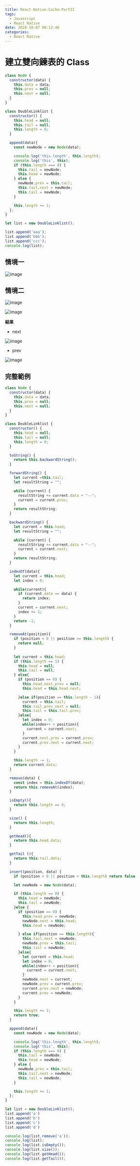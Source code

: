 ```yaml
---
title: React-Native-Cache-PartII
tags:
  - Javascript
  - React Native
date: 2020-10-07 00:12:46
categories:
  - React Native
---
```


# 建立雙向鍊表的 Class

```javascript
class Node {
  constructor(data) {
    this.data = data;
    this.prev = null;
    this.next = null;
  }
}

class DoubleLinklist {
  constructor() {
    this.head = null;
    this.tail = null;
    this.length = 0;
  }

  append(data){
    const newNode = new Node(data);

    console.log('this.length', this.length);
    console.log('this', this);
    if (this.length === 0) {
      this.tail = newNode;
      this.head = newNode;
    } else {
      newNode.prev = this.tail;
      this.tail.next = newNode;
      this.tail = newNode;
    }

    this.length += 1;
  };
}

let list = new DoubleLinklist();

list.append('aaa');
list.append('bbb');
list.append('ccc');
console.log(list);
```

## 情境一

![image](https://gitee.com/ahuntsun/BlogImgs/raw/master/%E6%95%B0%E6%8D%AE%E7%BB%93%E6%9E%84%E4%B8%8E%E7%AE%97%E6%B3%95/%E5%8F%8C%E5%90%91%E9%93%BE%E8%A1%A8/2.png)

## 情境二

![image](https://gitee.com/ahuntsun/BlogImgs/raw/master/%E6%95%B0%E6%8D%AE%E7%BB%93%E6%9E%84%E4%B8%8E%E7%AE%97%E6%B3%95/%E5%8F%8C%E5%90%91%E9%93%BE%E8%A1%A8/3.png)

![image](https://gitee.com/ahuntsun/BlogImgs/raw/master/%E6%95%B0%E6%8D%AE%E7%BB%93%E6%9E%84%E4%B8%8E%E7%AE%97%E6%B3%95/%E5%8F%8C%E5%90%91%E9%93%BE%E8%A1%A8/4.png)

**結果**

* next

![image](https://gitee.com/ahuntsun/BlogImgs/raw/master/%E6%95%B0%E6%8D%AE%E7%BB%93%E6%9E%84%E4%B8%8E%E7%AE%97%E6%B3%95/%E5%8F%8C%E5%90%91%E9%93%BE%E8%A1%A8/5.png)

* prev

![image](https://gitee.com/ahuntsun/BlogImgs/raw/master/%E6%95%B0%E6%8D%AE%E7%BB%93%E6%9E%84%E4%B8%8E%E7%AE%97%E6%B3%95/%E5%8F%8C%E5%90%91%E9%93%BE%E8%A1%A8/6.png)

## 完整範例

```javascript
class Node {
  constructor(data) {
    this.data = data;
    this.prev = null;
    this.next = null;
  }
}

class DoubleLinklist {
  constructor() {
    this.head = null;
    this.tail = null;
    this.length = 0;
  }

  toString() {
    return this.backwardString();
  }

  forwardString() {
    let current =this.tail;
    let resultString = "";

    while (current) {
      resultString += current.data + "--";
      current = current.prev;
    }
    return resultString;
  }

  backwardString() {
    let current = this.head;
    let resultString = "";

    while (current) {
      resultString += current.data + "--";
      current = current.next;
    }
    return resultString;
  }

  indexOf(data){
    let current = this.head;
    let index = 0;

    while(current){
      if (current.data == data) {
        return index;
      }
      current = current.next;
      index += 1;
    }
    return -1;
  } 

  removeAt(position){
    if (position < 0 || position >= this.length) {
      return null;
    }
    
    let current = this.head;
    if (this.length == 1) {
      this.head = null;
      this.tail = null;
    } else{
      if (position == 0) {
        this.head.next.prev = null;
        this.head = this.head.next;

      }else if(position == this.length - 1){
        current = this.tail;
        this.tail.prev.next = null;
        this.tail = this.tail.prev;
      }else{
        let index = 0;
        while(index++ < position){
          current = current.next;
        }
        current.next.prev = current.prev;
        current.prev.next = current.next;
      }
    }

    this.length -= 1;
    return current.data;
  }

  remove(data) {
    const index = this.indexOf(data);
    return this.removeAt(index);
  }

  isEmpty(){
    return this.length == 0;
  }

  size() {
    return this.length;
  }

  getHead(){
    return this.head.data;
  }

  getTail (){
    return this.tail.data;
  }

  insert(position, data) {
    if (position < 0 || position > this.length) return false

    let newNode = new Node(data);

    if (this.length == 0) {
      this.head = newNode;
      this.tail = newNode;
    }else {
      if (position == 0) {
        this.head.prev = newNode;
        newNode.next = this.head;
        this.head = newNode;

      } else if(position == this.length){
        this.tail.next = newNode;
        newNode.prev = this.tail;
        this.tail = newNode;
      }else{
        let current = this.head;
        let index = 0;
        while(index++ < position){
          current = current.next;
        }
        newNode.next = current;
        newNode.prev = current.prev;
        current.prev.next = newNode;
        current.prev = newNode;
      }
    }

    this.length += 1;
    return true;
  }

  append(data){
    const newNode = new Node(data);

    console.log('this.length', this.length);
    console.log('this', this);
    if (this.length === 0) {
      this.tail = newNode;
      this.head = newNode;
    } else {
      newNode.prev = this.tail;
      this.tail.next = newNode;
      this.tail = newNode;
    }

    this.length += 1;
  };
}

let list = new DoubleLinklist();
list.append('a')
list.append('b')
list.append('c')
list.append('d')

console.log(list.remove('a'));
console.log(list);
console.log(list.isEmpty());
console.log(list.size());
console.log(list.getHead());
console.log(list.getTail());
```